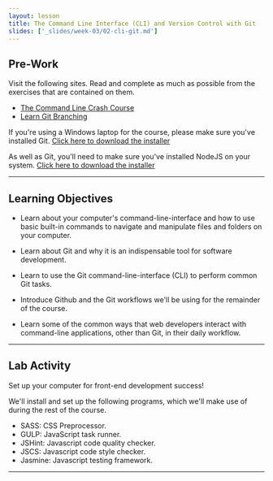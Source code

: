 ```yaml
---
layout: lesson
title: The Command Line Interface (CLI) and Version Control with Git
slides: ['_slides/week-03/02-cli-git.md']
---
```


## Pre-Work

Visit the following sites. Read and complete as much as possible from the exercises that are contained on them.

- [The Command Line Crash Course](http://cli.learncodethehardway.org/book/)
- [Learn Git Branching](http://pcottle.github.io/learnGitBranching/)

If you're using a Windows laptop for the course, please make sure you've installed Git.  [Click here to download the installer](https://git-scm.com/download/win)


As well as Git, you'll need to make sure you've installed NodeJS on your system.
[Click here to download the installer](https://nodejs.org/en/)

---

## Learning Objectives

- Learn about your computer's command-line-interface and how to use basic built-in commands to navigate and manipulate files and folders on your computer.

- Learn about Git and why it is an indispensable tool for software development.

- Learn to use the Git command-line-interface (CLI) to perform common Git tasks.

- Introduce Github and the Git workflows we'll be using for the remainder of the course.

- Learn some of the common ways that web developers interact with command-line applications, other than Git, in their daily workflow.

---

## Lab Activity

Set up your computer for front-end development success!

We'll install and set up the following programs, which we'll make use of during the rest of the course.

- SASS: CSS Preprocessor.
- GULP: JavaScript task runner.
- JSHint: Javascript code quality checker.
- JSCS: Javascript code style checker.
- Jasmine: Javascript testing framework.

---
